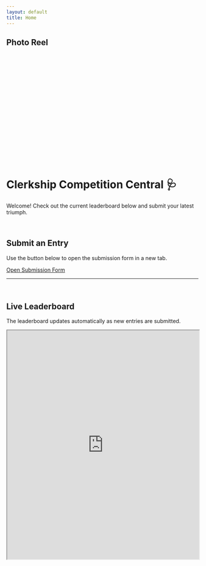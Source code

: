```yaml
---
layout: default
title: Home
---
```



## Photo Reel
<style>
  .slideshow-container {
    width: 100%;
    max-width: 700px;
    position: relative;
    margin: auto;
    overflow: hidden;
    border-radius: 8px;
    aspect-ratio: 16 / 9; /* Sets a widescreen aspect ratio */
  }
  .slide-image {
    width: 100%;
    height: 100%;
    object-fit: cover; /* Ensures image covers the container */
    display: none; /* Hide all images by default */
    position: absolute;
  }
</style>

<div class="slideshow-container">
  <img class="slide-image" src="https://res.cloudinary.com/davtpvjyg/image/upload/v1758850153/86110909_-_Alexus_Warchock_kfnzoa.jpg">
  <img class="slide-image" src="https://res.cloudinary.com/davtpvjyg/image/upload/v1758850154/a9c3e497aeffd89d805e99f8ed8c8e56_-_Alexus_Warchock_t6a8jz.jpg">
  <img class="slide-image" 
src="https://res.cloudinary.com/davtpvjyg/image/upload/v1758850153/cry1_-_Alexus_Warchock_bjg5z1.jpg">
  <img class="slide-image"     src="https://res.cloudinary.com/davtpvjyg/image/upload/v1758850152/someone-are-you-seriously-going-to-cry-because-you-re-stressed-me-331370_-_Alexus_Warchock_g22hr1.jpg">
</div>

<script>
  let slideIndex = 0;
  showSlides();

  function showSlides() {
    let slides = document.getElementsByClassName("slide-image");
    for (let i = 0; i < slides.length; i++) {
      slides[i].style.display = "none";
    }
    slideIndex++;
    if (slideIndex > slides.length) {slideIndex = 1}
    slides[slideIndex-1].style.display = "block";
    setTimeout(showSlides, 4000); // Change image every 4 seconds
  }
</script>



# Clerkship Competition Central 🩺

Welcome! Check out the current leaderboard below and submit your latest triumph.

<br>

## Submit an Entry
Use the button below to open the submission form in a new tab.

<a href="https://docs.google.com/forms/d/e/1FAIpQLScN6eT9mCpagMOiwQuonHrxLPT4mVVbQxtFyLA3sSGvjUEo7Q/viewform?usp=dialog" class="button" target="_blank" rel="noopener noreferrer">
  Open Submission Form
</a>

<br>
<hr>
<br>

## Live Leaderboard
The leaderboard updates automatically as new entries are submitted.

<iframe src="https://docs.google.com/spreadsheets/d/1IqbruTQqIsP7_g8dXXSFmJTxSl_3kKARwapnPzySzsE/edit?usp=sharing=" width="100%" height="600"></iframe>
